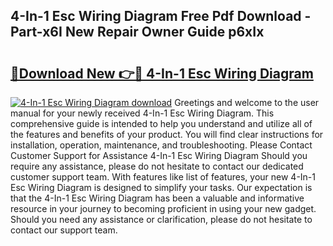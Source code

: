 ## 4-In-1 Esc Wiring Diagram Free Pdf Download - Part-x6I New Repair Owner Guide p6xIx

# <h2><a href="http://dfn6x1.blite.top/?on=4-In-1+Esc+Wiring+Diagram">🔗Download New 👉🔴 4-In-1 Esc Wiring Diagram</a></h2>

[![4-In-1 Esc Wiring Diagram download](https://i.imgur.com/lujVjoI.png)](http://dfn6x1.blite.top/?on=4-In-1+Esc+Wiring+Diagram)
Greetings and welcome to the user manual for your newly received 4-In-1 Esc Wiring Diagram. This comprehensive guide is intended to help you understand and utilize all of the features and benefits of your product. You will find clear instructions for installation, operation, maintenance, and troubleshooting. Please Contact Customer Support for Assistance 4-In-1 Esc Wiring Diagram Should you require any assistance, please do not hesitate to contact our dedicated customer support team. With features like list of features, your new 4-In-1 Esc Wiring Diagram is designed to simplify your tasks. Our expectation is that the 4-In-1 Esc Wiring Diagram has been a valuable and informative resource in your journey to becoming proficient in using your new gadget. Should you need any assistance or clarification, please do not hesitate to contact our support team.
